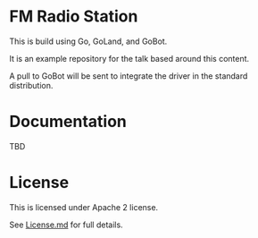 # FM Radio Station

This is build using Go, GoLand, and GoBot.

It is an example repository for the talk based around this content.

A pull to GoBot will be sent to integrate the driver in the standard distribution.

# Documentation

TBD

# License

This is licensed under Apache 2 license.

See [License.md](License.md) for full details.
